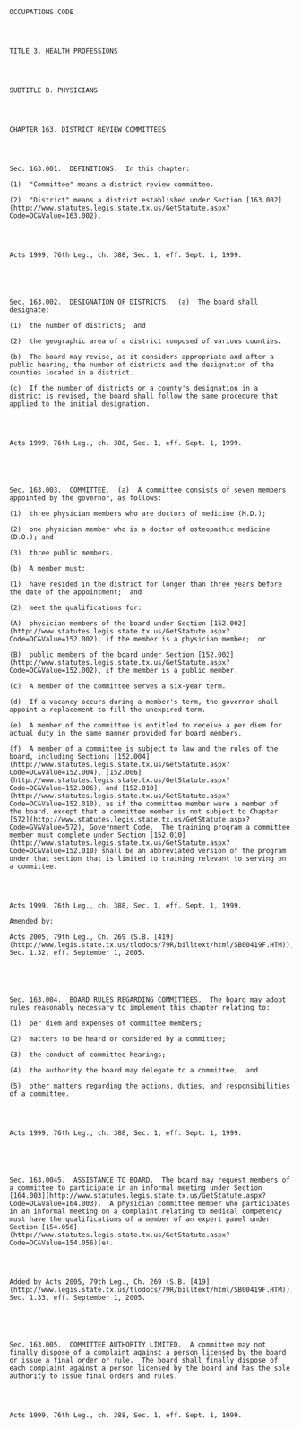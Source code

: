 ﻿
    
    
    	
    					
    
    
    OCCUPATIONS CODE
    
      
    
    
    TITLE 3. HEALTH PROFESSIONS
    
      
    
    
    SUBTITLE B. PHYSICIANS
    
      
    
    
    CHAPTER 163. DISTRICT REVIEW COMMITTEES
    
      
    
    
    Sec. 163.001.  DEFINITIONS.  In this chapter:
    
    (1)  "Committee" means a district review committee.
    
    (2)  "District" means a district established under Section [163.002](http://www.statutes.legis.state.tx.us/GetStatute.aspx?Code=OC&Value=163.002).
    
    
    
    
    Acts 1999, 76th Leg., ch. 388, Sec. 1, eff. Sept. 1, 1999.
    
    
    
    
    
    Sec. 163.002.  DESIGNATION OF DISTRICTS.  (a)  The board shall designate:
    
    (1)  the number of districts;  and
    
    (2)  the geographic area of a district composed of various counties.
    
    (b)  The board may revise, as it considers appropriate and after a public hearing, the number of districts and the designation of the counties located in a district.
    
    (c)  If the number of districts or a county's designation in a district is revised, the board shall follow the same procedure that applied to the initial designation.
    
    
    
    
    Acts 1999, 76th Leg., ch. 388, Sec. 1, eff. Sept. 1, 1999.
    
    
    
    
    
    Sec. 163.003.  COMMITTEE.  (a)  A committee consists of seven members appointed by the governor, as follows:
    
    (1)  three physician members who are doctors of medicine (M.D.);
    
    (2)  one physician member who is a doctor of osteopathic medicine (D.O.); and
    
    (3)  three public members.
    
    (b)  A member must:
    
    (1)  have resided in the district for longer than three years before the date of the appointment;  and
    
    (2)  meet the qualifications for:
    
    (A)  physician members of the board under Section [152.002](http://www.statutes.legis.state.tx.us/GetStatute.aspx?Code=OC&Value=152.002), if the member is a physician member;  or
    
    (B)  public members of the board under Section [152.002](http://www.statutes.legis.state.tx.us/GetStatute.aspx?Code=OC&Value=152.002), if the member is a public member.
    
    (c)  A member of the committee serves a six-year term.
    
    (d)  If a vacancy occurs during a member's term, the governor shall appoint a replacement to fill the unexpired term.
    
    (e)  A member of the committee is entitled to receive a per diem for actual duty in the same manner provided for board members.
    
    (f)  A member of a committee is subject to law and the rules of the board, including Sections [152.004](http://www.statutes.legis.state.tx.us/GetStatute.aspx?Code=OC&Value=152.004), [152.006](http://www.statutes.legis.state.tx.us/GetStatute.aspx?Code=OC&Value=152.006), and [152.010](http://www.statutes.legis.state.tx.us/GetStatute.aspx?Code=OC&Value=152.010), as if the committee member were a member of the board, except that a committee member is not subject to Chapter [572](http://www.statutes.legis.state.tx.us/GetStatute.aspx?Code=GV&Value=572), Government Code.  The training program a committee member must complete under Section [152.010](http://www.statutes.legis.state.tx.us/GetStatute.aspx?Code=OC&Value=152.010) shall be an abbreviated version of the program under that section that is limited to training relevant to serving on a committee.
    
    
    
    
    Acts 1999, 76th Leg., ch. 388, Sec. 1, eff. Sept. 1, 1999.
    
    Amended by: 
    
    Acts 2005, 79th Leg., Ch. 269 (S.B. [419](http://www.legis.state.tx.us/tlodocs/79R/billtext/html/SB00419F.HTM)), Sec. 1.32, eff. September 1, 2005.
    
    
    
    
    
    Sec. 163.004.  BOARD RULES REGARDING COMMITTEES.  The board may adopt rules reasonably necessary to implement this chapter relating to:
    
    (1)  per diem and expenses of committee members;
    
    (2)  matters to be heard or considered by a committee;
    
    (3)  the conduct of committee hearings;
    
    (4)  the authority the board may delegate to a committee;  and
    
    (5)  other matters regarding the actions, duties, and responsibilities of a committee.
    
    
    
    
    Acts 1999, 76th Leg., ch. 388, Sec. 1, eff. Sept. 1, 1999.
    
    
    
    
    
    Sec. 163.0045.  ASSISTANCE TO BOARD.  The board may request members of a committee to participate in an informal meeting under Section [164.003](http://www.statutes.legis.state.tx.us/GetStatute.aspx?Code=OC&Value=164.003).  A physician committee member who participates in an informal meeting on a complaint relating to medical competency must have the qualifications of a member of an expert panel under Section [154.056](http://www.statutes.legis.state.tx.us/GetStatute.aspx?Code=OC&Value=154.056)(e).
    
    
    
    
    Added by Acts 2005, 79th Leg., Ch. 269 (S.B. [419](http://www.legis.state.tx.us/tlodocs/79R/billtext/html/SB00419F.HTM)), Sec. 1.33, eff. September 1, 2005.
    
    
    
    
    
    Sec. 163.005.  COMMITTEE AUTHORITY LIMITED.  A committee may not finally dispose of a complaint against a person licensed by the board or issue a final order or rule.  The board shall finally dispose of each complaint against a person licensed by the board and has the sole authority to issue final orders and rules.
    
    
    
    
    Acts 1999, 76th Leg., ch. 388, Sec. 1, eff. Sept. 1, 1999.
    
    
    
    
    				
